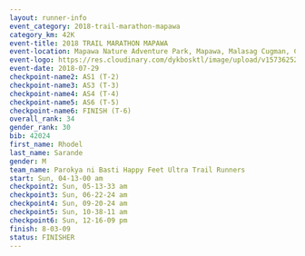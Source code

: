 ```yaml
---
layout: runner-info 
event_category: 2018-trail-marathon-mapawa 
category_km: 42K 
event-title: 2018 TRAIL MARATHON MAPAWA 
event-location: Mapawa Nature Adventure Park, Mapawa, Malasag Cugman, Cagayan de Oro 
event-logo: https://res.cloudinary.com/dykbosktl/image/upload/v1573625214/Logo/Trail-Marathon-Mapawa_xzjdcg.png 
event-date: 2018-07-29 
checkpoint-name2: AS1 (T-2) 
checkpoint-name3: AS3 (T-3) 
checkpoint-name4: AS4 (T-4) 
checkpoint-name5: AS6 (T-5) 
checkpoint-name6: FINISH (T-6) 
overall_rank: 34
gender_rank: 30
bib: 42024
first_name: Rhodel
last_name: Sarande
gender: M
team_name: Parokya ni Basti Happy Feet Ultra Trail Runners
start: Sun, 04-13-00 am
checkpoint2: Sun, 05-13-33 am
checkpoint3: Sun, 06-22-24 am
checkpoint4: Sun, 09-20-24 am
checkpoint5: Sun, 10-38-11 am
checkpoint6: Sun, 12-16-09 pm
finish: 8-03-09
status: FINISHER
---
```

